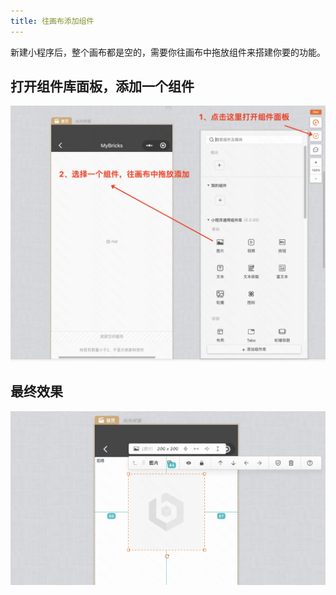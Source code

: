 ```yaml
---
title: 往画布添加组件
---
```

新建小程序后，整个画布都是空的，需要你往画布中拖放组件来搭建你要的功能。


## 打开组件库面板，添加一个组件
![alt text](img/image.png)

## 最终效果
![alt text](img/image-1.png)

